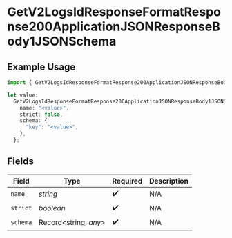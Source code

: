 # GetV2LogsIdResponseFormatResponse200ApplicationJSONResponseBody1JSONSchema

## Example Usage

```typescript
import { GetV2LogsIdResponseFormatResponse200ApplicationJSONResponseBody1JSONSchema } from "orq-poc-typescript-multi-env-version/models/operations";

let value:
  GetV2LogsIdResponseFormatResponse200ApplicationJSONResponseBody1JSONSchema = {
    name: "<value>",
    strict: false,
    schema: {
      "key": "<value>",
    },
  };
```

## Fields

| Field                 | Type                  | Required              | Description           |
| --------------------- | --------------------- | --------------------- | --------------------- |
| `name`                | *string*              | :heavy_check_mark:    | N/A                   |
| `strict`              | *boolean*             | :heavy_check_mark:    | N/A                   |
| `schema`              | Record<string, *any*> | :heavy_check_mark:    | N/A                   |